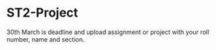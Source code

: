 # ST2-Project
30th March  is deadline and upload assignment or project with your roll number, name and section.
